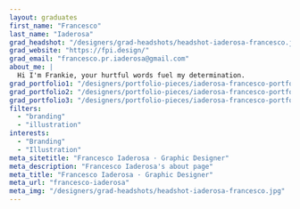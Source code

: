 ```yaml
---
layout: graduates
first_name: "Francesco"
last_name: "Iaderosa"
grad_headshot: "/designers/grad-headshots/headshot-iaderosa-francesco.jpg"
grad_website: "https://fpi.design/"
grad_email: "francesco.pr.iaderosa@gmail.com"
about_me: |
  Hi I'm Frankie, your hurtful words fuel my determination.
grad_portfolio1: "/designers/portfolio-pieces/iaderosa-francesco-portfolio1.jpg"
grad_portfolio2: "/designers/portfolio-pieces/iaderosa-francesco-portfolio2.jpg"
grad_portfolio3: "/designers/portfolio-pieces/iaderosa-francesco-portfolio3.jpg"
filters:
  - "branding"
  - "illustration"
interests:
  - "Branding"
  - "Illustration"
meta_sitetitle: "Francesco Iaderosa · Graphic Designer"
meta_description: "Francesco Iaderosa's about page"
meta_title: "Francesco Iaderosa · Graphic Designer"
meta_url: "francesco-iaderosa"
meta_img: "/designers/grad-headshots/headshot-iaderosa-francesco.jpg"
---
```

